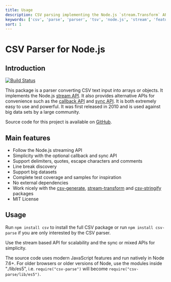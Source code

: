 ```yaml
---
title: Usage
description: CSV parsing implementing the Node.js `stream.Transform` API
keywords: ['csv', 'parse', 'parser', 'tsv', 'node.js', 'stream', 'features', 'usage']
sort: 1
---
```


# CSV Parser for Node.js

## Introduction

[![Build Status](https://api.travis-ci.org/adaltas/node-csv-parse.svg)](https://travis-ci.org/#!/adaltas/node-csv-parse)

This package is a parser converting CSV text input into arrays or objects. It implements the Node.js [stream API](/parse/api/#stream-api). It also provides alternative APIs for convenience such as the [callback API](/parse/api/#callback-api) and [sync API](/parse/api/#sync-api). It is both extremely easy to use and powerful. It was first released in 2010 and is used against big data sets by a large community.

Source code for this project is available on [GitHub](https://github.com/adaltas/node-csv-parse).

## Main features

* Follow the Node.js streaming API
* Simplicity with the optional callback and sync API
* Support delimiters, quotes, escape characters and comments
* Line break discovery
* Support big datasets
* Complete test coverage and samples for inspiration
* No external dependencies
* Work nicely with the [csv-generate](/generate/), [stream-transform](/transform/) and [csv-stringify](/stringify/) packages
* MIT License

## Usage

Run `npm install csv` to install the full CSV package or run
`npm install csv-parse` if you are only interested by the CSV parser.

Use the stream based API for scalability and the sync or mixed APIs for simplicity.


The source code uses modern JavaScript features and run natively in Node 7.6+.
For older browsers or older versions of Node, use the modules inside "./lib/es5", i.e. `require("csv-parse")` will become `require("csv-parse/lib/es5")`.
